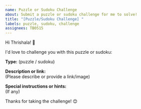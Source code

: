 ```yaml
---
name: Puzzle or Sudoku Challenge
about: Submit a puzzle or sudoku challenge for me to solve!
title: "[Puzzle/Sudoku Challenge] "
labels: puzzle, sudoku, challenge
assignees: TB0515
---
```


Hi Thrishala! 🎉

I'd love to challenge you with this puzzle or sudoku:

**Type:** (puzzle / sudoku)

**Description or link:**  
(Please describe or provide a link/image)

**Special instructions or hints:**  
(If any)

Thanks for taking the challenge! 😊


